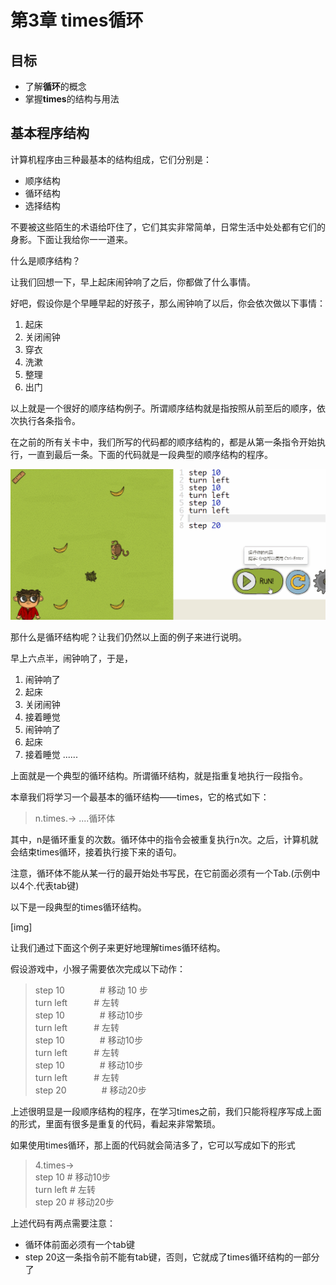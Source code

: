 # 第3章 times循环
## 目标 ##
* 了解**循环**的概念
* 掌握**times**的结构与用法

## 基本程序结构 ##

计算机程序由三种最基本的结构组成，它们分别是：<br>
* 顺序结构
* 循环结构
* 选择结构

不要被这些陌生的术语给吓住了，它们其实非常简单，日常生活中处处都有它们的身影。下面让我给你一一道来。<br>

什么是顺序结构？

让我们回想一下，早上起床闹钟响了之后，你都做了什么事情。

好吧，假设你是个早睡早起的好孩子，那么闹钟响了以后，你会依次做以下事情：
1. 起床
2. 关闭闹钟
3. 穿衣
4. 洗漱
5. 整理
6. 出门

以上就是一个很好的顺序结构例子。所谓顺序结构就是指按照从前至后的顺序，依次执行各条指令。

在之前的所有关卡中，我们所写的代码都的顺序结构的，都是从第一条指令开始执行，一直到最后一条。下面的代码就是一段典型的顺序结构的程序。

![img](https://github.com/icuic/cm/raw/master/image/3_times/order.gif "猴博士")

那什么是循环结构呢？让我们仍然以上面的例子来进行说明。

早上六点半，闹钟响了，于是，
1. 闹钟响了
2. 起床
3. 关闭闹钟
4. 接着睡觉
5. 闹钟响了
6. 起床
7. 接着睡觉
......

上面就是一个典型的循环结构。所谓循环结构，就是指重复地执行一段指令。

本章我们将学习一个最基本的循环结构——times，它的格式如下：
> n.times.->
> ....循环体

其中，n是循环重复的次数。循环体中的指令会被重复执行n次。之后，计算机就会结束times循环，接着执行接下来的语句。

注意，循环体不能从某一行的最开始处书写民，在它前面必须有一个Tab.(示例中以4个.代表tab键)

以下是一段典型的times循环结构。

[img]

让我们通过下面这个例子来更好地理解times循环结构。

假设游戏中，小猴子需要依次完成以下动作：
> step 10　　　　# 移动 10 步 <br>
> turn left　　　# 左转 <br>
> step 10　　　　# 移动10步 <br>
> turn left　　　# 左转 <br>
> step 10　　　　# 移动10步 <br>
> turn left　　　# 左转 <br>
> step 10　　　　# 移动10步 <br>
> turn left　　　# 左转 <br>
> step 20　　　　# 移动20步 <br>

上述很明显是一段顺序结构的程序，在学习times之前，我们只能将程序写成上面的形式，里面有很多是重复的代码，看起来非常繁琐。

如果使用times循环，那上面的代码就会简洁多了，它可以写成如下的形式
> 4.times-> <br>
>     step 10   # 移动10步<br>
>     turn left # 左转<br>
> step 20       # 移动20步<br>

上述代码有两点需要注意：
* 循环体前面必须有一个tab键
* step 20这一条指令前不能有tab键，否则，它就成了times循环结构的一部分了

